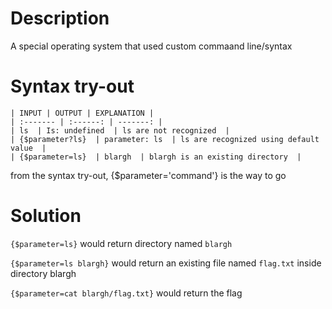 # Description
A special operating system that used custom commaand line/syntax

# Syntax try-out

    | INPUT | OUTPUT | EXPLANATION |
    | :------- | :------: | -------: |
    | ls  | Is: undefined  | ls are not recognized  |
    | {$parameter?ls}  | parameter: ls  | ls are recognized using default value  |
    | {$parameter=ls}  | blargh  | blargh is an existing directory  |

from the syntax try-out, {$parameter='command'} is the way to go

# Solution
`{$parameter=ls}` would return directory named `blargh`

`{$parameter=ls blargh}` would return an existing file named `flag.txt` inside directory blargh

`{$parameter=cat blargh/flag.txt}` would return the flag
